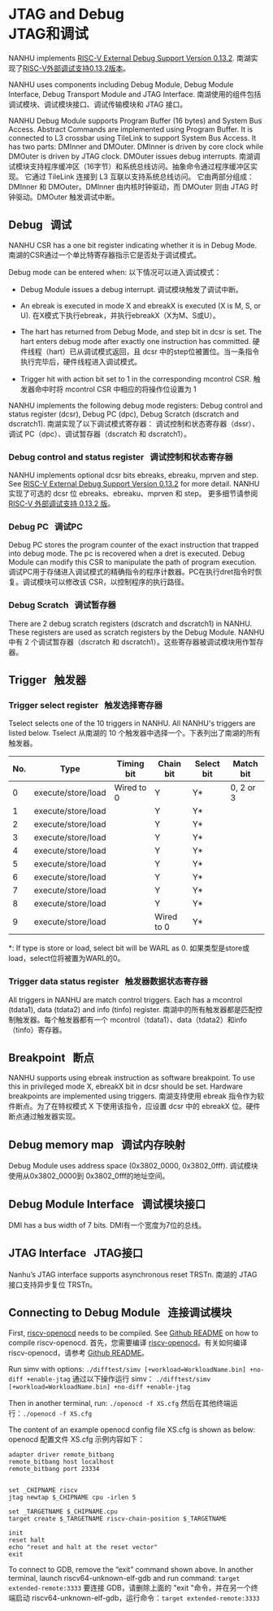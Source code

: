 # JTAG and Debug<br>JTAG和调试

NANHU implements [RISC-V External Debug Support Version 0.13.2](https://riscv.org/wp-content/uploads/2019/03/riscv-debug-release.pdf).
南湖实现了[RISC-V外部调试支持0.13.2版本](https://riscv.org/wp-content/uploads/2019/03/riscv-debug-release.pdf)。

NANHU uses components including Debug Module, Debug Module Interface, Debug Transport Module and JTAG Interface.
南湖使用的组件包括调试模块、调试模块接口、调试传输模块和 JTAG 接口。

NANHU Debug Module supports Program Buffer (16 bytes) and System Bus Access. Abstract Commands are implemented using Program Buffer.
It is connected to L3 crossbar using TileLink to support System Bus Access.
It has two parts: DMInner and DMOuter. DMInner is driven by core clock while DMOuter is driven by JTAG clock. DMOuter issues debug interrupts.
南湖调试模块支持程序缓冲区（16字节）和系统总线访问。抽象命令通过程序缓冲区实现。
它通过 TileLink 连接到 L3 互联以支持系统总线访问。
它由两部分组成：DMInner 和 DMOuter。DMInner 由内核时钟驱动，而 DMOuter 则由 JTAG 时钟驱动。DMOuter 触发调试中断。

## Debug &nbsp; 调试

NANHU CSR has a one bit register indicating whether it is in Debug Mode.
南湖的CSR通过一个单比特寄存器指示它是否处于调试模式。

Debug mode can be entered when:
以下情况可以进入调试模式：

* Debug Module issues a debug interrupt.
  调试模块触发了调试中断。

* An ebreak is executed in mode X and ebreakX is executed (X is M, S, or U).
在X模式下执行ebreak，并执行ebreakX（X为M、S或U）。

* The hart has returned from Debug Mode, and step bit in dcsr is set. The hart enters debug mode after exactly one instruction has committed.
硬件线程（hart）已从调试模式返回，且 dcsr 中的step位被置位。当一条指令执行完毕后，硬件线程进入调试模式。

* Trigger hit with action bit set to 1 in the corresponding mcontrol CSR.
触发器命中时将 mcontrol CSR 中相应的将操作位设置为 1

NANHU implements the following debug mode registers:
Debug control and status register (dcsr), Debug PC (dpc), Debug Scratch (dscratch and dscratch1).
南湖实现了以下调试模式寄存器：
调试控制和状态寄存器（dssr）、调试 PC（dpc）、调试暂存器（dscratch 和 dscratch1）。

### Debug control and status register &nbsp; 调试控制和状态寄存器

NANHU implements optional dcsr bits ebreaks, ebreaku, mprven and step.
See [RISC-V External Debug Support Version 0.13.2](https://riscv.org/wp-content/uploads/2019/03/riscv-debug-release.pdf) for more detail.
NANHU实现了可选的 dcsr 位 ebreaks、ebreaku、mprven 和 step。
更多细节请参阅 [RISC-V 外部调试支持 0.13.2 版](https://riscv.org/wp-content/uploads/2019/03/riscv-debug-release.pdf)。

### Debug PC &nbsp; 调试PC

Debug PC stores the program counter of the exact instruction that trapped into debug mode. The pc is recovered when a dret is executed. Debug Module can modify this CSR to manipulate the path of program execution.
调试PC用于存储进入调试模式的精确指令的程序计数器。PC在执行dret指令时恢复。调试模块可以修改该 CSR，以控制程序的执行路径。

### Debug Scratch &nbsp; 调试暂存器

There are 2 debug scratch registers (dscratch and dscratch1) in NANHU. These registers are used as scratch registers by the Debug Module.
NANHU 中有 2 个调试暂存器（dscratch 和 dscratch1）。这些寄存器被调试模块用作暂存器。

## Trigger &nbsp; 触发器

### Trigger select register &nbsp; 触发选择寄存器

Tselect selects one of the 10 triggers in  NANHU. All NANHU's triggers are listed below.
Tselect 从南湖的 10 个触发器中选择一个。下表列出了南湖的所有触发器。

| No. | Type | Timing bit | Chain  bit | Select bit | Match bit |
| --- | --- | --- | --- | --- | --- |
| 0 | execute/store/load | Wired to  0 | Y | Y* | 0, 2 or 3 |
| 1 | execute/store/load |  | Y | Y* |
| 2 | execute/store/load |  | Y | Y* |
| 3 | execute/store/load |  | Y | Y* |
| 4 | execute/store/load |  | Y | Y* |
| 5 | execute/store/load |  | Y | Y* |
| 6 | execute/store/load |  | Y | Y* |
| 7 | execute/store/load |  | Y | Y* |
| 8 | execute/store/load |  | Y | Y* |
| 9 | execute/store/load |  | Wired to 0 | Y* |

*: If type is store or load, select bit will be WARL as 0.
如果类型是store或load，select位将被置为WARL的0。

### Trigger data status register &nbsp; 触发器数据状态寄存器

All triggers in NANHU are match control triggers. Each has a mcontrol (tdata1), data (tdata2) and info (tinfo) register.
南湖中的所有触发器都是匹配控制触发器。每个触发器都有一个 mcontrol（tdata1）、data（tdata2）和info（tinfo）寄存器。

## Breakpoint &nbsp; 断点

NANHU supports using ebreak instruction as software breakpoint. To use this in privileged mode X, ebreakX bit in dcsr should be set. Hardware breakpoints are implemented using triggers.
南湖支持使用 ebreak 指令作为软件断点。为了在特权模式 X 下使用该指令，应设置 dcsr 中的 ebreakX 位。硬件断点通过触发器实现。

## Debug memory map &nbsp; 调试内存映射

Debug Module uses address space (0x3802_0000,  0x3802_0fff).
调试模块使用从0x3802_0000到 0x3802_0fff的地址空间。

## Debug Module Interface &nbsp; 调试模块接口

DMI has a bus width of 7 bits.
DMI有一个宽度为7位的总线。

## JTAG Interface &nbsp; JTAG接口

Nanhu’s JTAG interface supports asynchronous reset TRSTn.
南湖的 JTAG 接口支持异步复位 TRSTn。

## Connecting to Debug Module &nbsp; 连接调试模块

First, [riscv-openocd](https://github.com/riscv/riscv-openocd) needs to be compiled. See [Github README](https://github.com/riscv/riscv-openocd/blob/riscv/README) on how to compile riscv-openocd.
首先，您需要编译 [riscv-openocd](https://github.com/riscv/riscv-openocd)。有关如何编译 riscv-openocd，请参考 [Github README](https://github.com/riscv/riscv-openocd/blob/riscv/README)。

Run simv with options: `./difftest/simv [+workload=WorkloadName.bin] +no-diff +enable-jtag`
通过以下操作运行 simv： `./difftest/simv [+workload=WorkloadName.bin] +no-diff +enable-jtag`

Then in another terminal, run: `./openocd -f XS.cfg`
然后在其他终端运行：`./openocd -f XS.cfg`

The content of an example openocd config file XS.cfg is shown as below:
openocd 配置文件 XS.cfg 示例内容如下：

```
adapter driver remote_bitbang
remote_bitbang host localhost
remote_bitbang port 23334


set _CHIPNAME riscv
jtag newtap $_CHIPNAME cpu -irlen 5

set _TARGETNAME $_CHIPNAME.cpu
target create $_TARGETNAME riscv-chain-position $_TARGETNAME

init
reset halt
echo "reset and halt at the reset vector"
exit
```

To connect to GDB, remove the “exit” command shown above. In another terminal, launch riscv64-unknown-elf-gdb and run command: `target extended-remote:3333`
要连接 GDB，请删除上面的 "exit "命令，并在另一个终端启动 riscv64-unknown-elf-gdb，运行命令：`target extended-remote:3333`
